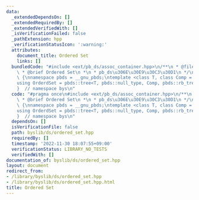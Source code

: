 ```yaml
---
data:
  _extendedDependsOn: []
  _extendedRequiredBy: []
  _extendedVerifiedWith: []
  _isVerificationFailed: false
  _pathExtension: hpp
  _verificationStatusIcon: ':warning:'
  attributes:
    document_title: Ordered Set
    links: []
  bundledCode: "#include <ext/pb_ds/assoc_container.hpp>\n/**\n * @file ordered_set.hpp\n\
    \ * @brief Ordered Set\n *\n * pb_ds\u306E\u30E9\u30C3\u30D1\n */\nnamespace bys\
    \ {\nnamespace pbds = __gnu_pbds;\ntemplate <class T, class Comp = std::less<T>>\n\
    using OrderdSet = pbds::tree<T, pbds::null_type, Comp, pbds::rb_tree_tag, pbds::tree_order_statistics_node_update>;\n\
    }  // namespace bys\n"
  code: "#pragma once\n#include <ext/pb_ds/assoc_container.hpp>\n/**\n * @file ordered_set.hpp\n\
    \ * @brief Ordered Set\n *\n * pb_ds\u306E\u30E9\u30C3\u30D1\n */\nnamespace bys\
    \ {\nnamespace pbds = __gnu_pbds;\ntemplate <class T, class Comp = std::less<T>>\n\
    using OrderdSet = pbds::tree<T, pbds::null_type, Comp, pbds::rb_tree_tag, pbds::tree_order_statistics_node_update>;\n\
    }  // namespace bys\n"
  dependsOn: []
  isVerificationFile: false
  path: byslib/ds/ordered_set.hpp
  requiredBy: []
  timestamp: '2022-11-30 18:07:55+09:00'
  verificationStatus: LIBRARY_NO_TESTS
  verifiedWith: []
documentation_of: byslib/ds/ordered_set.hpp
layout: document
redirect_from:
- /library/byslib/ds/ordered_set.hpp
- /library/byslib/ds/ordered_set.hpp.html
title: Ordered Set
---
```

